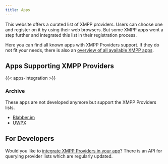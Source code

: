 ```yaml
---
title: Apps
---
```


This website offers a curated list of XMPP providers.
Users can choose one and register on it by using their web browsers.
But some XMPP apps went a step further and integrated this list in their registration process.

Here you can find all known apps with XMPP Providers support.
If they do not fit your needs, there is also an [overview of all available XMPP apps](https://xmpp.org/software).

## Apps Supporting XMPP Providers

{{< apps-integration >}}

### Archive

These apps are not developed anymore but support the XMPP Providers lists.

- [Blabber.im](https://codeberg.org/kriztan/blabber.im)
- [UWPX](https://uwpx.org/)

## For Developers

Would you like to [integrate XMPP Providers in your app](https://invent.kde.org/melvo/xmpp-providers#client-integration)?
There is an API for querying provider lists which are regularly updated.
